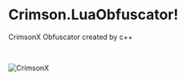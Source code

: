 # Crimson.LuaObfuscator!
CrimsonX Obfuscator created by c++

<br/>

![CrimsonX](https://user-images.githubusercontent.com/109739122/184350226-0dfd0600-2ce3-45f4-b16f-067fd2951b73.png)
